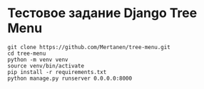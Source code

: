 # Тестовое задание Django Tree Menu

```
git clone https://github.com/Mertanen/tree-menu.git
cd tree-menu
python -m venv venv
source venv/bin/activate
pip install -r requirements.txt
python manage.py runserver 0.0.0.0:8000
```
